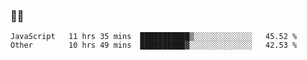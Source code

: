 ### 👨‍💻

<!--START_SECTION:waka-->

```text
JavaScript   11 hrs 35 mins  ███████████▒░░░░░░░░░░░░░   45.52 %
Other        10 hrs 49 mins  ██████████▓░░░░░░░░░░░░░░   42.53 %
```

<!--END_SECTION:waka-->
